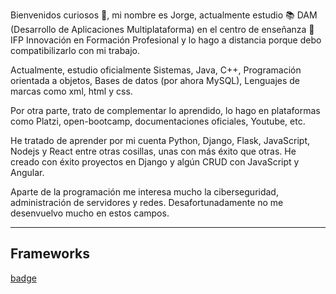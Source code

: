 Bienvenidos curiosos 👋, mi nombre es Jorge, actualmente estudio 📚 DAM (Desarrollo de Aplicaciones Multiplataforma) en el centro de enseñanza 🏫 IFP Innovación en Formación Profesional y lo hago a distancia porque debo compatibilizarlo con mi trabajo.

Actualmente, estudio oficialmente Sistemas, Java, C++, Programación orientada a objetos, Bases de datos (por ahora MySQL), Lenguajes de marcas como xml, html y css.

Por otra parte, trato de complementar lo aprendido, lo hago en plataformas como Platzi, open-bootcamp, documentaciones oficiales, Youtube, etc.

He tratado de aprender por mi cuenta Python, Django, Flask, JavaScript, Nodejs y React entre otras cosillas, unas con más éxito que otras. He creado con éxito proyectos en Django y algún CRUD con JavaScript y Angular.

Aparte de la programación me interesa mucho la ciberseguridad, administración de servidores y redes. Desafortunadamente no me desenvuelvo mucho en estos campos. 

---
## Frameworks

[badge](https://img.shields.io/badge/Django-092E20?style=for-the-badge&logo=django&logoColor=green)

